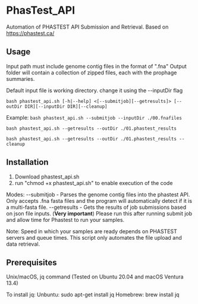 # PhasTest_API
Automation of PHASTEST API Submission and Retrieval. Based on https://phastest.ca/


## Usage

Input path must include genome contig files in the format of ".fna"
Output folder will contain a collection of zipped files, each with the prophage summaries.

Default input file is working directory. change it using the --inputDir flag

`bash phastest_api.sh [-h|--help] <[--submitjob][--getresults]> [--outDir DIR][--inputDir DIR][--cleanup]`

Example:
 `bash phastest_api.sh --submitjob --inputDir ./00.fnafiles`


 `bash phastest_api.sh --getresults --outDir ./01.phastest_results`


 `bash phastest_api.sh --getresults --outDir ./01.phastest_results --cleanup` 

## Installation
1. Download phastest_api.sh
2. run "chmod +x phastest_api.sh" to enable execution of the code


Modes:
--submitjob - Parses the genome contig files into the phastest API. Only accepts .fna fasta files and the program will automatically detect if it is a multi-fasta file.
--getresults - Gets the results of job submissions based on json file inputs. (**Very important**) Please run this after running submit job and allow time for Phastest to run your samples.

Note: Speed in which your samples are ready depends on PHASTEST servers and queue times. This script only automates the file upload and data retrieval. 

## Prerequisites
Unix/macOS, jq command (Tested on Ubuntu 20.04 and macOS Ventura 13.4)

To install jq:
Unbuntu: sudo apt-get install jq
Homebrew: brew install jq


